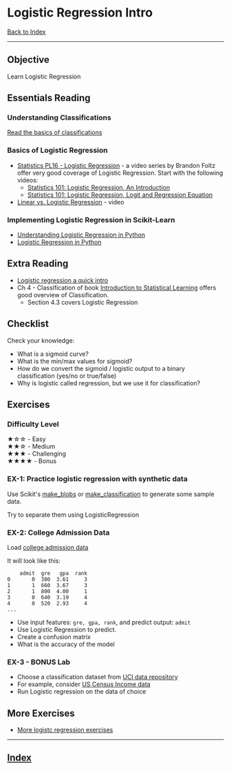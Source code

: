 
# Logistic Regression Intro

[Back to Index](../README.md)

---

## Objective

Learn Logistic Regression

## Essentials Reading

### Understanding Classifications

[Read the basics of classifications](classifications.md)

### Basics of Logistic Regression

* [Statistics PL16 - Logistic Regression](https://www.youtube.com/playlist?list=PLIeGtxpvyG-JmBQ9XoFD4rs-b3hkcX7Uu)  - a video series by Brandon Foltz offer very good coverage of Logistic Regression.  Start with the following videos:
  - [Statistics 101: Logistic Regression, An Introduction](https://www.youtube.com/watch?v=zAULhNrnuL4&list=PLIeGtxpvyG-JmBQ9XoFD4rs-b3hkcX7Uu&index=1)
  - [Statistics 101: Logistic Regression, Logit and Regression Equation](https://www.youtube.com/watch?v=NmjT1_nClzg&list=PLIeGtxpvyG-JmBQ9XoFD4rs-b3hkcX7Uu&index=3)
* [Linear vs. Logistic Regression](https://www.youtube.com/watch?v=OCwZyYH14uw&ab_channel=edureka%21) - video

### Implementing Logistic Regression in Scikit-Learn

* [Understanding Logistic Regression in Python](https://www.datacamp.com/community/tutorials/understanding-logistic-regression-python)
* [Logistic Regression in Python](https://realpython.com/logistic-regression-python/)

## Extra Reading

* [Logistic regression a quick intro](http://bcs.whfreeman.com/webpub/statistics/PSBE4e/Companion_Chapters/Moore_4e_CH17.pdf)
* Ch 4 - Classification of book [Introduction to Statistical Learning](http://faculty.marshall.usc.edu/gareth-james/ISL/) offers good overview of Classification.
  * Section 4.3 covers Logistic Regression

## Checklist

Check your knowledge:

* What is a sigmoid curve?
* What is the min/max values for sigmoid?
* How do we convert the sigmoid / logistic output to a binary classification (yes/no  or true/false)
* Why is logistic called regression, but we use it for classification?

## Exercises

### Difficulty Level

★☆☆  - Easy  
★★☆  - Medium  
★★★  - Challenging  
★★★★ - Bonus

### EX-1: Practice logistic regression with synthetic data

Use Scikit's  [make_blobs](https://scikit-learn.org/stable/modules/generated/sklearn.datasets.make_blobs.html#sklearn.datasets.make_blobs) or [make_classification](https://scikit-learn.org/stable/modules/generated/sklearn.datasets.make_classification.html#sklearn.datasets.make_classification) to generate some sample data.

Try to separate them using LogisticRegression

### EX-2: College Admission Data

Load [college admission data](https://elephantscale-public.s3.amazonaws.com/data/college-admissions/admission-data.csv)

It will look like this:

```text
    admit  gre   gpa  rank
0       0  380  3.61     3
1       1  660  3.67     3
2       1  800  4.00     1
3       0  640  3.19     4
4       0  520  2.93     4
...
```

- Use input features: `gre, gpa, rank`, and predict output: `admit`
- Use Logistic Regression to predict.
- Create a confusion matrix
- What is the accuracy of the model

### EX-3 - BONUS Lab

- Choose a classification dataset from [UCI data repository](https://archive.ics.uci.edu/ml/index.php)
- For example, consider [US Census Income data](http://archive.ics.uci.edu/ml/datasets/Census+Income)
- Run Logistic regression on the data of choice

## More Exercises

* [More logistc regression exercises](https://stats.libretexts.org/Bookshelves/Introductory_Statistics/Exercises_(Introductory_Statistics)/Exercises%3A_OpenIntro_Statistics/8.E%3A_Multiple_and_Logistic_Regression_(Exercises))

---

## [Index](../README.md)
